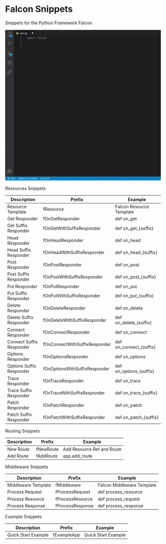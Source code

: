 # Falcon Snippets

Snippets for the Python Framework Falcon.

![](demo.gif)



Resources Snippets

| Description              | Prefix                        | Example                  |
|--------------------------|-------------------------------|--------------------------|
| Resource Template        | fResource                     | Falcon Resource Template |
| Get Responder            | fOnGetResponder               | def on_get               |
| Get Suffix Responder     | fOnGetWithSuffixResponder     | def on_get_{suffix}      |
| Head Responder           | fOnHeadResponder              | def on_head              |
| Head Suffix Responder    | fOnHeadWithSuffixResponder    | def on_head_{suffix}     |
| Post Responder           | fOnPostResponder              | def on_post              |
| Post Suffix Responder    | fOnPostWithSuffixResponder    | def on_post_{suffix}     |
| Put Responder            | fOnPutResponder               | def on_put               |
| Put Suffix Responder     | fOnPutWithSuffixResponder     | def on_put_{suffix}      |
| Delete Responder         | fOnDeleteResponder            | def on_delete            |
| Delete Suffix Responder  | fOnDeleteWithSuffixResponder  | def on_delete_{suffix}   |
| Connect Responder        | fOnConnectResponder           | def on_connect           |
| Connect Suffix Responder | fOnConnectWithSuffixResponder | def on_connect_{suffix}  |
| Options Responder        | fOnOptionsResponder           | def on_options           |
| Options Suffix Responder | fOnOptionsWithSuffixResponder | def on_options_{suffix}  |
| Trace Responder          | fOnTraceResponder             | def on_trace             |
| Trace Suffix Responder   | fOnTraceWithSuffixResponder   | def on_trace_{suffix}    |
| Patch Responder          | fOnPatchResponder             | def on_patch             |
| Patch Suffix Responder   | fOnPatchWithSuffixResponder   | def on_patch_{suffix}    |


Routing Snippets

| Description   | Prefix    | Example                    |
|---------------|-----------|----------------------------|
| New Route     | fNewRoute | Add Resource Ref and Route |
| Add Route     | fAddRoute | app.add_route              |


Middleware Snippets

| Description             | Prefix           | Example                      |
|-------------------------|------------------|------------------------------|
| Middleware Template     | fMiddleware      | Falcon Middleware Template   |
| Process Request         | fProcessRequest  | def process_resource         |
| Process Resource        | fProcessResource | def process_request          |
| Process Response        | fProcessResponse | def process_response         |


Example Snippets

| Description         | Prefix      | Example             |
|---------------------|-------------|---------------------|
| Quick Start Example | fExampleApp | Quick Start Example |
